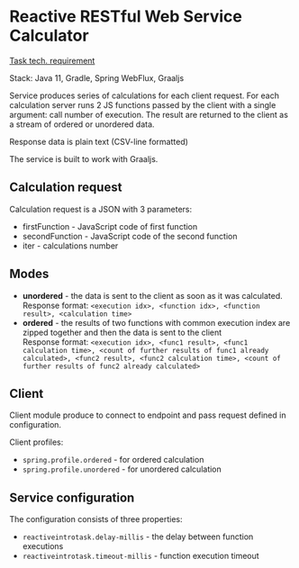 # Reactive RESTful Web Service Calculator

[Task tech. requirement](TASK.md)

Stack: Java 11, Gradle, Spring WebFlux, Graaljs

Service produces series of calculations for each client request. For each calculation
server runs 2 JS functions passed by the client with a single argument: call number of execution.
The result are returned to the client as a stream of ordered or unordered data.

Response data is plain text (CSV-line formatted)

The service is built to work with Graaljs. 

## Calculation request

Calculation request is a JSON with 3 parameters:
- firstFunction - JavaScript code of first function
- secondFunction - JavaScript code of the second function
- iter - calculations number

## Modes

- **unordered** - the data is sent to the client as soon as it was calculated.
Response format: `<execution idx>, <function idx>, <function result>, <calculation time>`
- **ordered** - the results of two functions with common execution index are zipped together
  and then the data is sent to the client  
  Response format: `<execution idx>, <func1 result>, <func1 calculation time>,
  <count of further results of func1 already calculated>,
  <func2 result>, <func2 calculation time>,
  <count of further results of func2 already calculated>`  
  
## Client

Client module produce to connect to endpoint and pass request defined in 
configuration. 

Client profiles:
- `spring.profile.ordered` - for ordered calculation
- `spring.profile.unordered` - for unordered calculation

## Service configuration

The configuration consists of three properties:
- `reactiveintrotask.delay-millis` - the delay between function executions
- `reactiveintrotask.timeout-millis` - function execution timeout
